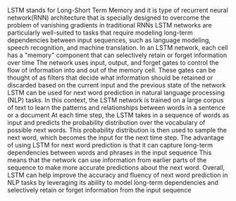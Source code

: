 LSTM stands for Long-Short Term Memory and it is type of recurrent neural network(RNN) architecture that is specially designed to overcome the problem of vanishing gradients in traditional RNNs
LSTM networks are particularly well-suited to tasks that require modeling long-term dependencies between input sequences, such as language modeling, speech recognition, and machine translation.
In an LSTM network, each cell has a "memory" component that can selectively retain or forget information over time
The network uses input, output, and forget gates to control the flow of information into and out of the memory cell.
These gates can be thought of as filters that decide what information should be retained or discarded based on the current input and the previous state of the network
LSTM can be used for next word prediction in natural language processing (NLP) tasks.
In this context, the LSTM network is trained on a large corpus of text to learn the patterns and relationships between words in a sentence or a document
At each time step, the LSTM takes in a sequence of words as input and predicts the probability distribution over the vocabulary of possible next words.
This probability distribution is then used to sample the next word, which becomes the input for the next time step.
The advantage of using LSTM for next word prediction is that it can capture long-term dependencies between words and phrases in the input sequence
This means that the network can use information from earlier parts of the sequence to make more accurate predictions about the next word.
Overall, LSTM can help improve the accuracy and fluency of next word prediction in NLP tasks by leveraging its ability to model long-term dependencies and selectively retain or forget information from the input sequence
